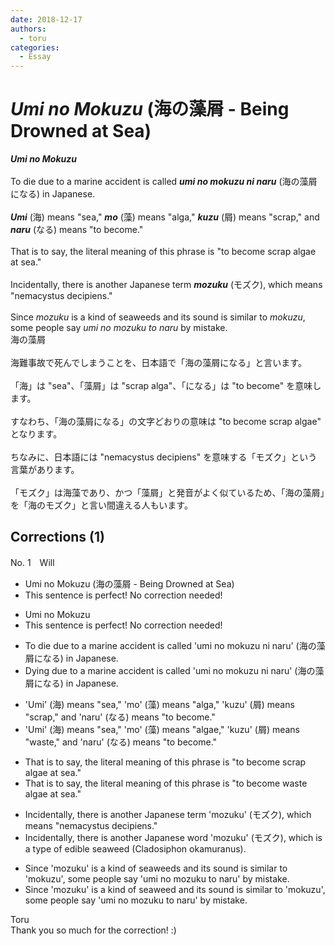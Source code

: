 ```yaml
---
date: 2018-12-17
authors:
  - toru
categories:
  - Essay
---
```


<h1 id="subject_show"><strong><em>Umi no Mokuzu</strong></em> (海の藻屑 - Being Drowned at Sea)</h1>
<div class="date" hidden>Dec 17, 2018 18:26</div>
<div id="post"><div id="body_show_ori">
<strong><em>Umi no Mokuzu</strong></em><br/><br/>To die due to a marine accident is called <strong><em>umi no mokuzu ni naru</em></strong> (海の藻屑になる) in Japanese.<br/><br/><strong><em>Umi</em></strong> (海) means "sea," <strong><em>mo</em></strong> (藻) means "alga," <strong><em>kuzu</em></strong> (屑) means "scrap," and <strong><em>naru</em></strong> (なる) means "to become."<br/><br/>That is to say, the literal meaning of this phrase is "to become scrap algae at sea."<br/><br/>Incidentally, there is another Japanese term <strong><em>mozuku</em></strong> (モズク), which means "nemacystus decipiens."<br/><br/>Since <em>mozuku</em> is a kind of seaweeds and its sound is similar to <em>mokuzu</em>, some people say <em>umi no mozuku to naru</em> by mistake.
</div></div>

<!-- more -->

<div id="post_ja"><div id="body_show_mo">
海の藻屑<br/><br/>海難事故で死んでしまうことを、日本語で「海の藻屑になる」と言います。<br/><br/>「海」は "sea"、「藻屑」は "scrap alga"、「になる」は "to become" を意味します。<br/><br/>すなわち、「海の藻屑になる」の文字どおりの意味は "to become scrap algae" となります。<br/><br/>ちなみに、日本語には "nemacystus decipiens" を意味する「モズク」という言葉があります。<br/><br/>「モズク」は海藻であり、かつ「藻屑」と発音がよく似ているため、「海の藻屑」を「海のモズク」と言い間違える人もいます。
</div></div>

## Corrections (1)
<div id="block"><div class="first_name"> No. 1　<span class="just_name">Will</span></div><div id="block2">
<ul class="correction_field">
<li class="incorrect">Umi no Mokuzu (海の藻屑 - Being Drowned at Sea)</li>
<li class="corrected perfect">This sentence is perfect! No correction needed!</li>
</ul>
<ul class="correction_field">
<li class="incorrect">Umi no Mokuzu</li>
<li class="corrected perfect">This sentence is perfect! No correction needed!</li>
</ul>
<ul class="correction_field">
<li class="incorrect">To die due to a marine accident is called 'umi no mokuzu ni naru' (海の藻屑になる) in Japanese.</li>
<li class="corrected correct">
Dying due to a marine accident is called 'umi no mokuzu ni naru' (海の藻屑になる) in Japanese.
</li>
</ul>
<ul class="correction_field">
<li class="incorrect">'Umi' (海) means "sea," 'mo' (藻) means "alga," 'kuzu' (屑) means "scrap," and 'naru' (なる) means "to become."</li>
<li class="corrected correct">
'Umi' (海) means "sea," 'mo' (藻) means "algae," 'kuzu' (屑) means "waste," and 'naru' (なる) means "to become."
</li>
</ul>
<ul class="correction_field">
<li class="incorrect">That is to say, the literal meaning of this phrase is "to become scrap algae at sea."</li>
<li class="corrected correct">
That is to say, the literal meaning of this phrase is "to become waste algae at sea."
</li>
</ul>
<ul class="correction_field">
<li class="incorrect">Incidentally, there is another Japanese term 'mozuku' (モズク), which means "nemacystus decipiens."</li>
<li class="corrected correct">
Incidentally, there is another Japanese word 'mozuku' (モズク), which is a type of edible seaweed (Cladosiphon okamuranus).
</li>
</ul>
<ul class="correction_field">
<li class="incorrect">Since 'mozuku' is a kind of seaweeds and its sound is similar to 'mokuzu', some people say 'umi no mozuku to naru' by mistake.</li>
<li class="corrected correct">
Since 'mozuku' is a kind of seaweed and its sound is similar to 'mokuzu', some people say 'umi no mozuku to naru' by mistake.
</li>
</ul>
</div><div class="name"><span class="just_name">Toru</span><br>
Thank you so much for the correction! :)
</div>
</div>
